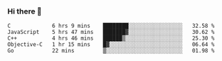 ### Hi there 👋

<!--
**KLXLjun/KLXLjun** is a ✨ _special_ ✨ repository because its `README.md` (this file) appears on your GitHub profile.

Here are some ideas to get you started:

- 🔭 I’m currently working on ...
- 🌱 I’m currently learning ...
- 👯 I’m looking to collaborate on ...
- 🤔 I’m looking for help with ...
- 💬 Ask me about ...
- 📫 How to reach me: ...
- 😄 Pronouns: ...
- ⚡ Fun fact: ...
-->

<!--START_SECTION:waka-->
```text
C             6 hrs 9 mins    ████████░░░░░░░░░░░░░░░░░   32.58 % 
JavaScript    5 hrs 47 mins   ███████▓░░░░░░░░░░░░░░░░░   30.62 % 
C++           4 hrs 46 mins   ██████▒░░░░░░░░░░░░░░░░░░   25.30 % 
Objective-C   1 hr 15 mins    █▓░░░░░░░░░░░░░░░░░░░░░░░   06.64 % 
Go            22 mins         ▒░░░░░░░░░░░░░░░░░░░░░░░░   01.98 % 
```
<!--END_SECTION:waka-->
